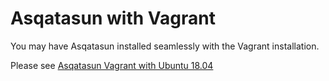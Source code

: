 # Asqatasun with Vagrant

You may have Asqatasun installed seamlessly with the Vagrant installation.

Please see [Asqatasun Vagrant with Ubuntu 18.04](https://gitlab.com/asqatasun/asqatasun-vagrant/-/tree/master/Ubuntu-18.04-local)

